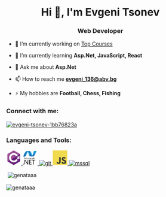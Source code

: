<h1 align="center">Hi 👋, I'm Evgeni Tsonev</h1>
<h3 align="center">Web Developer</h3>

- 🔭 I’m currently working on [Top Courses](https://github.com/Genataaa/Asp.Net-Project-TopCourses)

- 🌱 I’m currently learning **Asp.Net, JavaScript, React**

- 💬 Ask me about **Asp.Net**

- 📫 How to reach me **evgeni_136@abv.bg**

- ⚡ My hobbies are **Football, Chess, Fishing**

<h3 align="left">Connect with me:</h3>
<p align="left">
<a href="https://linkedin.com/in/evgeni-tsonev-1bb76823a" target="blank"><img align="center" src="https://raw.githubusercontent.com/rahuldkjain/github-profile-readme-generator/master/src/images/icons/Social/linked-in-alt.svg" alt="evgeni-tsonev-1bb76823a" height="30" width="40" /></a>
</p>

<h3 align="left">Languages and Tools:</h3>
<p align="left"> <a href="https://www.w3schools.com/cs/" target="_blank" rel="noreferrer"> <img src="https://raw.githubusercontent.com/devicons/devicon/master/icons/csharp/csharp-original.svg" alt="csharp" width="40" height="40"/> </a> <a href="https://dotnet.microsoft.com/" target="_blank" rel="noreferrer"> <img src="https://raw.githubusercontent.com/devicons/devicon/master/icons/dot-net/dot-net-original-wordmark.svg" alt="dotnet" width="40" height="40"/> </a> <a href="https://git-scm.com/" target="_blank" rel="noreferrer"> <img src="https://www.vectorlogo.zone/logos/git-scm/git-scm-icon.svg" alt="git" width="40" height="40"/> </a> <a href="https://developer.mozilla.org/en-US/docs/Web/JavaScript" target="_blank" rel="noreferrer"> <img src="https://raw.githubusercontent.com/devicons/devicon/master/icons/javascript/javascript-original.svg" alt="javascript" width="40" height="40"/> </a> <a href="https://www.microsoft.com/en-us/sql-server" target="_blank" rel="noreferrer"> <img src="https://www.svgrepo.com/show/303229/microsoft-sql-server-logo.svg" alt="mssql" width="40" height="40"/> </a> </p>

<p>&nbsp;<img align="center" src="https://github-readme-stats.vercel.app/api?username=genataaa&show_icons=true&theme=dark&locale=en" alt="genataaa" /></p>

<p><img align="center" src="https://github-readme-streak-stats.herokuapp.com/?user=genataaa&" alt="genataaa" /></p>
